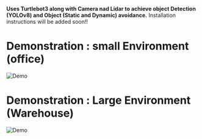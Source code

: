 **Uses Turtlebot3 along with Camera nad Lidar to achieve object Detection (YOLOv8) and Object (Static and Dynamic) avoidance.**
Installation instructions will be added soon!!

# Demonstration : small Environment (office)
![Demo](small_env1.gif)

# Demonstration : Large Environment (Warehouse)
![Demo](large_env.gif)
